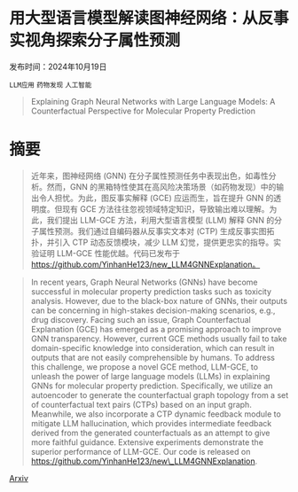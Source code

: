 # 用大型语言模型解读图神经网络：从反事实视角探索分子属性预测

发布时间：2024年10月19日

`LLM应用` `药物发现` `人工智能`

> Explaining Graph Neural Networks with Large Language Models: A Counterfactual Perspective for Molecular Property Prediction

# 摘要

> 近年来，图神经网络 (GNN) 在分子属性预测任务中表现出色，如毒性分析。然而，GNN 的黑箱特性使其在高风险决策场景（如药物发现）中的输出令人担忧。为此，图反事实解释 (GCE) 应运而生，旨在提升 GNN 的透明度。但现有 GCE 方法往往忽视领域特定知识，导致输出难以理解。为此，我们提出 LLM-GCE 方法，利用大型语言模型 (LLM) 解释 GNN 的分子属性预测。我们通过自编码器从反事实文本对 (CTP) 生成反事实图拓扑，并引入 CTP 动态反馈模块，减少 LLM 幻觉，提供更忠实的指导。实验证明 LLM-GCE 性能优越。代码已发布于 https://github.com/YinhanHe123/new_LLM4GNNExplanation。

> In recent years, Graph Neural Networks (GNNs) have become successful in molecular property prediction tasks such as toxicity analysis. However, due to the black-box nature of GNNs, their outputs can be concerning in high-stakes decision-making scenarios, e.g., drug discovery. Facing such an issue, Graph Counterfactual Explanation (GCE) has emerged as a promising approach to improve GNN transparency. However, current GCE methods usually fail to take domain-specific knowledge into consideration, which can result in outputs that are not easily comprehensible by humans. To address this challenge, we propose a novel GCE method, LLM-GCE, to unleash the power of large language models (LLMs) in explaining GNNs for molecular property prediction. Specifically, we utilize an autoencoder to generate the counterfactual graph topology from a set of counterfactual text pairs (CTPs) based on an input graph. Meanwhile, we also incorporate a CTP dynamic feedback module to mitigate LLM hallucination, which provides intermediate feedback derived from the generated counterfactuals as an attempt to give more faithful guidance. Extensive experiments demonstrate the superior performance of LLM-GCE. Our code is released on https://github.com/YinhanHe123/new\_LLM4GNNExplanation.

[Arxiv](https://arxiv.org/abs/2410.15165)